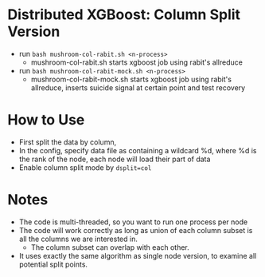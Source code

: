 Distributed XGBoost: Column Split Version
====
* run ```bash mushroom-col-rabit.sh <n-process>```
  - mushroom-col-rabit.sh starts xgboost job using rabit's allreduce
* run ```bash mushroom-col-rabit-mock.sh <n-process>```
  - mushroom-col-rabit-mock.sh starts xgboost job using rabit's allreduce, inserts suicide signal at certain point and test recovery

How to Use
====
* First split the data by column, 
* In the config, specify data file as containing a wildcard %d, where %d is the rank of the node, each node will load their part of data
* Enable column split mode by ```dsplit=col```

Notes
====
* The code is multi-threaded, so you want to run one process per node
* The code will work correctly as long as union of each column subset is all the columns we are interested in.
  - The column subset can overlap with each other.
* It uses exactly the same algorithm as single node version, to examine all potential split points.
